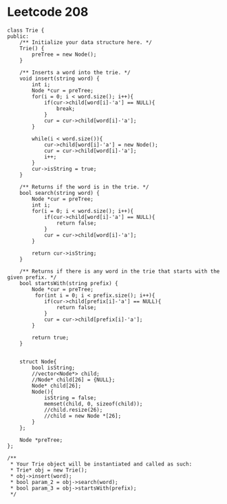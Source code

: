 # Leetcode 208
    class Trie {
    public:
        /** Initialize your data structure here. */
        Trie() {
            preTree = new Node();
        }

        /** Inserts a word into the trie. */
        void insert(string word) {
            int i;
            Node *cur = preTree;
            for(i = 0; i < word.size(); i++){
                if(cur->child[word[i]-'a'] == NULL){
                    break;
                }
                cur = cur->child[word[i]-'a'];
            }

            while(i < word.size()){
                cur->child[word[i]-'a'] = new Node();
                cur = cur->child[word[i]-'a'];
                i++;
            }
            cur->isString = true;
        }

        /** Returns if the word is in the trie. */
        bool search(string word) {
            Node *cur = preTree;
            int i;
            for(i = 0; i < word.size(); i++){
                if(cur->child[word[i]-'a'] == NULL){
                    return false;
                }
                cur = cur->child[word[i]-'a'];
            }

            return cur->isString;
        }

        /** Returns if there is any word in the trie that starts with the given prefix. */
        bool startsWith(string prefix) {
            Node *cur = preTree;
             for(int i = 0; i < prefix.size(); i++){
                if(cur->child[prefix[i]-'a'] == NULL){
                    return false;
                }
                cur = cur->child[prefix[i]-'a'];
            }

            return true;       
        }


        struct Node{
            bool isString;
            //vector<Node*> child;    
            //Node* child[26] = {NULL};
            Node* child[26];
            Node(){
                isString = false;
                memset(child, 0, sizeof(child));
                //child.resize(26);
                //child = new Node *[26];
            }
        };

        Node *preTree;
    };

    /**
     * Your Trie object will be instantiated and called as such:
     * Trie* obj = new Trie();
     * obj->insert(word);
     * bool param_2 = obj->search(word);
     * bool param_3 = obj->startsWith(prefix);
     */
